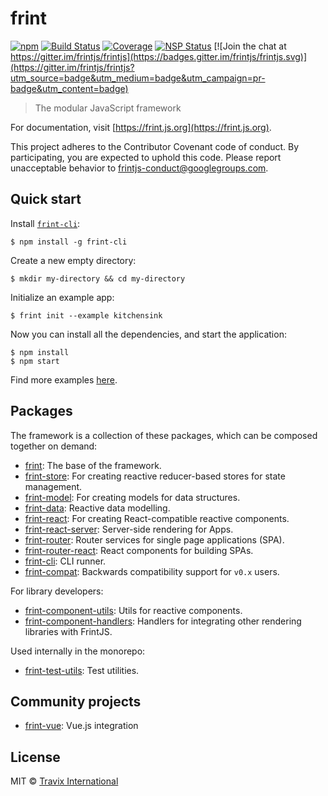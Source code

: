 # frint

[![npm](https://img.shields.io/npm/v/frint.svg)](https://www.npmjs.com/package/frint) [![Build Status](https://img.shields.io/travis/Travix-International/frint/master.svg)](http://travis-ci.org/Travix-International/frint) [![Coverage](https://img.shields.io/coveralls/Travix-International/frint.svg)](https://coveralls.io/github/Travix-International/frint) [![NSP Status](https://nodesecurity.io/orgs/travix-international-bv/projects/2c3431f8-ed10-4ef2-8edb-4873c656497c/badge)](https://nodesecurity.io/orgs/travix-international-bv/projects/2c3431f8-ed10-4ef2-8edb-4873c656497c) [![Join the chat at https://gitter.im/frintjs/frintjs](https://badges.gitter.im/frintjs/frintjs.svg)](https://gitter.im/frintjs/frintjs?utm_source=badge&utm_medium=badge&utm_campaign=pr-badge&utm_content=badge)

> The modular JavaScript framework

For documentation, visit [https://frint.js.org](https://frint.js.org).

This project adheres to the Contributor Covenant code of conduct. By participating, you are expected to uphold this code.
Please report unacceptable behavior to frintjs-conduct@googlegroups.com.

## Quick start

Install [`frint-cli`](https://frint.js.org/docs/packages/frint-cli/):

```
$ npm install -g frint-cli
```

Create a new empty directory:

```
$ mkdir my-directory && cd my-directory
```

Initialize an example app:

```
$ frint init --example kitchensink
```

Now you can install all the dependencies, and start the application:

```
$ npm install
$ npm start
```

Find more examples [here](https://github.com/Travix-International/frint/tree/master/examples).

## Packages

The framework is a collection of these packages, which can be composed together on demand:

* [frint](./packages/frint): The base of the framework.
* [frint-store](./packages/frint-store): For creating reactive reducer-based stores for state management.
* [frint-model](./packages/frint-model): For creating models for data structures.
* [frint-data](./packages/frint-data): Reactive data modelling.
* [frint-react](./packages/frint-react): For creating React-compatible reactive components.
* [frint-react-server](./packages/frint-react-server): Server-side rendering for Apps.
* [frint-router](./packages/frint-router): Router services for single page applications (SPA).
* [frint-router-react](./packages/frint-router-react): React components for building SPAs.
* [frint-cli](./packages/frint-cli): CLI runner.
* [frint-compat](./packages/frint-compat): Backwards compatibility support for `v0.x` users.

For library developers:

* [frint-component-utils](./packages/frint-component-utils): Utils for reactive components.
* [frint-component-handlers](./packages/frint-component-handlers): Handlers for integrating other rendering libraries with FrintJS.

Used internally in the monorepo:

* [frint-test-utils](./packages/frint-test-utils): Test utilities.

## Community projects

* [frint-vue](https://github.com/frintjs/frint-vue): Vue.js integration

## License

MIT © [Travix International](http://travix.com)
